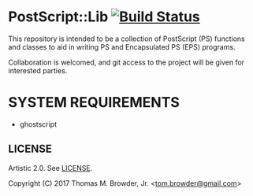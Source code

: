 # PostScript::Lib [![Build Status](https://travis-ci.org/tbrowder/PostScript-Lib-Perl6.svg?branch=master)](https://travis-ci.org/tbrowder/PostScript-Lib-Perl6)

This repository is intended to be a collection of PostScript (PS)
functions and classes to aid in writing PS and Encapsulated PS (EPS) programs.

Collaboration is welcomed, and git access to the project will be given
for interested parties.

# SYSTEM REQUIREMENTS

+ ghostscript

## LICENSE

Artistic 2.0. See [LICENSE](https://github.com/tbrowder/PostScript-Lib-Perl6/blob/master/LICENCE).

Copyright (C) 2017 Thomas M. Browder, Jr. <<tom.browder@gmail.com>>
